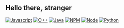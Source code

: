 ## Hello there, stranger

[![Javascript](https://img.shields.io/badge/Javascript-yellow?style=flat-square&logo=javascript&labelColor=black)](https://developer.mozilla.org/en-US/docs/Web/JavaScript)
[![C++](https://img.shields.io/badge/Cpp-blue?style=flat-square&logo=c%2B%2B&labelColor=black)](https://isocpp.org/)
[![Java](https://img.shields.io/badge/Java-orange?style=flat-square&logo=c%2B%2B&labelColor=black)](https://www.java.com/en/)
[![NPM](https://img.shields.io/badge/npm-red?style=flat-square&logo=NPM&logoColor=white)](https://www.npmjs.com/)
[![Node](https://img.shields.io/badge/Node-green?style=flat-square&logo=nodedotjs&logoColor=white)](https://nodejs.org/en)
[![Python](https://img.shields.io/badge/Python-yellow?style=flat-square&logo=Python&logoColor=white)](https://www.python.org/)

<!--
**HowDoYouWriteACommentLineAgain/HowDoYouWriteACommentLineAgain** is a ✨ _special_ ✨ repository because its `README.md` (this file) appears on your GitHub profile.

Here are some ideas to get you started:

- 🔭 I’m currently working on ...
- 🌱 I’m currently learning ...
- 👯 I’m looking to collaborate on ...
- 🤔 I’m looking for help with ...
- 💬 Ask me about ...
- 📫 How to reach me: ...
- 😄 Pronouns: ...
- ⚡ Fun fact: ...
-->
